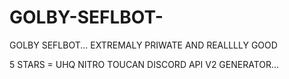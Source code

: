 # GOLBY-SEFLBOT-
GOLBY SEFLBOT... EXTREMALY PRIWATE AND REALLLLY GOOD

5 STARS = UHQ NITRO TOUCAN DISCORD API V2 GENERATOR...
